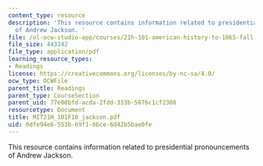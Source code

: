 ```yaml
---
content_type: resource
description: 'This resource contains information related to presidential pronouncements
  of Andrew Jackson. '
file: /ol-ocw-studio-app/courses/21h-101-american-history-to-1865-fall-2010/0dfe94e6553b69f10bce6d42b5bae0fe_MIT21H_101F10_jackson.pdf
file_size: 443242
file_type: application/pdf
learning_resource_types:
- Readings
license: https://creativecommons.org/licenses/by-nc-sa/4.0/
ocw_type: OCWFile
parent_title: Readings
parent_type: CourseSection
parent_uid: 77e00bfd-acda-2fdd-333b-5676c1cf2308
resourcetype: Document
title: MIT21H_101F10_jackson.pdf
uid: 0dfe94e6-553b-69f1-0bce-6d42b5bae0fe
---
```

This resource contains information related to presidential pronouncements of Andrew Jackson. 